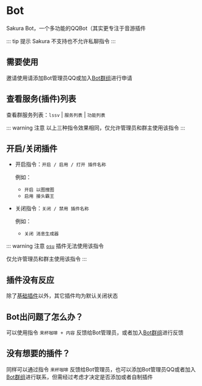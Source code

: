 # Bot

Sakura Bot，一个多功能的QQBot（其实更专注于音游插件

::: tip 提示
Sakura 不支持也不允许私聊指令
:::

## 需要使用

邀请使用请添加Bot管理员QQ或加入[Bot群组](https://jq.qq.com/?_wv=1027&k=321QMhqK)进行申请

## 查看服务(插件)列表

查看群服务列表：`lssv` | `服务列表` | `功能列表`

::: warning 注意
以上三种指令效果相同，仅允许管理员和群主使用该指令
:::

## 开启/关闭插件

- 开启指令：`开启 / 启用 / 打开 插件名称`

  例如：
    - `开启 以图搜图`
    - `启用 接头霸王`

- 关闭指令：`关闭 / 禁用 插件名称`

  例如：
    - `关闭 消息生成器`

::: warning 注意
[`osu`](../plugins/rhythmgame/osu!.md) 插件无法使用该指令

仅允许管理员和群主使用该指令
:::

## 插件没有反应

除了[基础插件](../plugins/default.md)以外，其它插件均为默认关闭状态

## Bot出问题了怎么办？

可以使用指令 `来杯咖啡 + 内容` 反馈给Bot管理员，或者加入[Bot群组](https://jq.qq.com/?_wv=1027&k=321QMhqK)进行反馈

## 没有想要的插件？

同样可以通过指令 `来杯咖啡` 反馈给Bot管理员，也可以添加Bot管理员QQ或者加入[Bot群组](https://jq.qq.com/?_wv=1027&k=321QMhqK)进行联系，但需经过考虑才决定是否添加或者自制插件